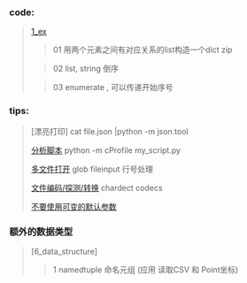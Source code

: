 ### code:

> [1\_ex](1_ex.py)
>
> > 01 用两个元素之间有对应关系的list构造一个dict zip
>
> > 02 list, string 倒序
>
> > 03 enumerate , 可以传递开始序号

### tips:

> [漂亮打印] cat file.json |python -m json.tool
>
> [分析脚本](2_pprint.py) python -m cProfile my\_script.py
>
> [多文件打开](3_fileinput.py) glob fileinput 行号处理
>
> [文件编码/探测/转换](4_encoding.py) chardect codecs
>
> [不要使用可变的默认参数](5_deault_arg.py) 

### 额外的数据类型

> \[6\_data\_structure\]
>
> > 1 namedtuple 命名元组 (应用 读取CSV 和 Point坐标)
>
> > 


